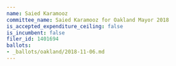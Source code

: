 ```yaml
---
name: Saied Karamooz
committee_name: Saied Karamooz for Oakland Mayor 2018
is_accepted_expenditure_ceiling: false
is_incumbent: false
filer_id: 1401694
ballots:
- _ballots/oakland/2018-11-06.md
---
```

